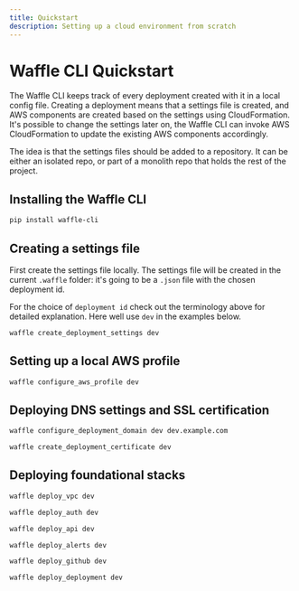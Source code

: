 ```yaml
---
title: Quickstart
description: Setting up a cloud environment from scratch
---
```


# Waffle CLI Quickstart

The Waffle CLI keeps track of every deployment created with it in a local config file. Creating a deployment means that a settings file is created, and AWS components are created based on the settings using CloudFormation. It's possible to change the settings later on, the Waffle CLI can invoke AWS CloudFormation to update the existing AWS components accordingly.

The idea is that the settings files should be added to a repository. It can be either an isolated repo, or part of a monolith repo that holds the rest of the project.

## Installing the Waffle CLI

```bash
pip install waffle-cli
```

## Creating a settings file

First create the settings file locally. The settings file will be created
in the current `.waffle` folder: it's going to be a `.json` file with the chosen deployment id.

For the choice of `deployment id` check out the terminology above for detailed explanation. Here well use `dev` in the examples below.

```bash
waffle create_deployment_settings dev
```

## Setting up a local AWS profile

```bash
waffle configure_aws_profile dev
```

## Deploying DNS settings and SSL certification

```bash
waffle configure_deployment_domain dev dev.example.com
```

```bash
waffle create_deployment_certificate dev
```

## Deploying foundational stacks

```bash
waffle deploy_vpc dev
```

```bash
waffle deploy_auth dev
```

```bash
waffle deploy_api dev
```

```bash
waffle deploy_alerts dev
```

```bash
waffle deploy_github dev
```

```bash
waffle deploy_deployment dev
```
